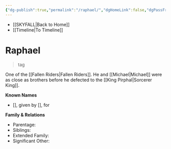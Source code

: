 ```yaml
---
{"dg-publish":true,"permalink":"/raphael/","dgHomeLink":false,"dgPassFrontmatter":false}
---
```


- [[SKYFALL|Back to Home]]
- [[Timeline|To Timeline]]

# Raphael
>tag

One of the [[Fallen Riders|Fallen Riders]]. He and [[Michael|Michael]] were as close as brothers before he defected to the [[King Pirphal|Sorcerer King]]. 

**Known Names**
- [], given by [], for 

**Family & Relations**
- Parentage: 
- Siblings:
- Extended Family:
- Significant Other: